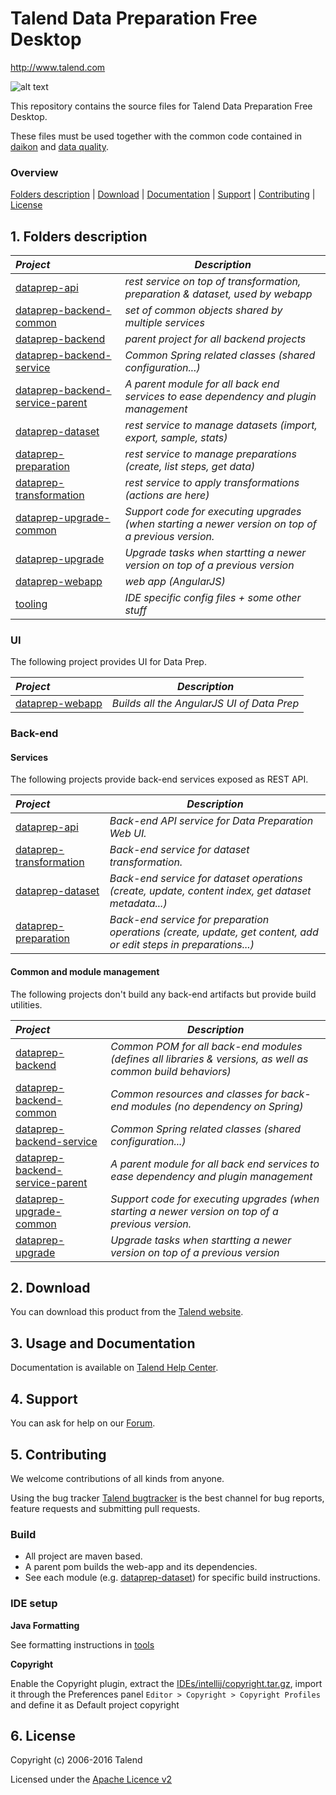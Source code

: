 # Talend Data Preparation Free Desktop
http://www.talend.com


![alt text](https://www.talend.com/wp-content/uploads/2016/07/talend-logo.png "Talend")

This repository contains the source files for Talend Data Preparation Free Desktop.

These files must be used together with the common code contained in [daikon](https://github.com/Talend/daikon) and [data quality](https://github.com/Talend/data-quality).

### Overview

[Folders description](#1-folders-description) | [Download](#2-download) | [Documentation](#3-usage-and-documentation) | [Support](#4-support) | [Contributing](#5-contributing) | [License](#6-license)

## 1. Folders description
| _Project_                                          | _Description_                                                        |
|:---------------------------------------------------|----------------------------------------------------------------------|
| [dataprep-api](dataprep-api)                       | *rest service on top of transformation, preparation & dataset, used by webapp*    |
| [dataprep-backend-common](dataprep-backend-common) | *set of common objects shared by multiple services*                  |
| [dataprep-backend](dataprep-backend)               | *parent project for all backend projects*                            |
| [dataprep-backend-service](dataprep-backend-service)         | *Common Spring related classes (shared configuration...)* |
| [dataprep-backend-service-parent](dataprep-backend-service-parent)         | *A parent module for all back end services to ease dependency and plugin management* |
| [dataprep-dataset](dataprep-dataset)               | *rest service to manage datasets (import, export, sample, stats)*    |
| [dataprep-preparation](dataprep-preparation)       | *rest service to manage preparations (create, list steps, get data)* |
| [dataprep-transformation](dataprep-transformation) | *rest service to apply transformations (actions are here)*           |
| [dataprep-upgrade-common](dataprep-upgrade-common) | *Support code for executing upgrades (when starting a newer version on top of a previous version.*           |
| [dataprep-upgrade](dataprep-upgrade) | *Upgrade tasks when startting a newer version on top of a previous version*           |
| [dataprep-webapp](dataprep-webapp)                 | *web app (AngularJS)*                                                |
| [tooling](tooling)                                 | *IDE specific config files + some other stuff*                       |

### UI

The following project provides UI for Data Prep.

| _Project_                  | _Description_ |
|:-------------------------|-------------|
| [dataprep-webapp](dataprep-webapp)         | *Builds all the AngularJS UI of Data Prep* |

### Back-end

#### Services
The following projects provide back-end services exposed as REST API.

| _Project_                  | _Description_ |
|:-------------------------|-------------|
| [dataprep-api](dataprep-api)         | *Back-end API service for Data Preparation Web UI.* |
| [dataprep-transformation](dataprep-transformation)         | *Back-end service for dataset transformation.* |
| [dataprep-dataset](dataprep-dataset)         | *Back-end service for dataset operations (create, update, content index, get dataset metadata...)* |
| [dataprep-preparation](dataprep-preparation)         | *Back-end service for preparation operations (create, update, get content, add or edit steps in preparations...)* |


#### Common and module management
The following projects don't build any back-end artifacts but provide build utilities.

| _Project_                  | _Description_ |
|:-------------------------|-------------|
| [dataprep-backend](dataprep-backend)          | *Common POM for all back-end modules (defines all libraries & versions, as well as common build behaviors)* |
| [dataprep-backend-common](dataprep-backend-common)         | *Common resources and classes for back-end modules (no dependency on Spring)* |
| [dataprep-backend-service](dataprep-backend-service)         | *Common Spring related classes (shared configuration...)* |
| [dataprep-backend-service-parent](dataprep-backend-service-parent)         | *A parent module for all back end services to ease dependency and plugin management* |
| [dataprep-upgrade-common](dataprep-upgrade-common) | *Support code for executing upgrades (when starting a newer version on top of a previous version.*           |
| [dataprep-upgrade](dataprep-upgrade) | *Upgrade tasks when startting a newer version on top of a previous version*           |


## 2. Download

You can download this product from the [Talend website](http://www.talend.com/download/talend-open-studio?qt-product_tos_download_new=5&utm_medium=communityext&utm_source=github&utm_campaign=dataprep).

## 3. Usage and Documentation

Documentation is available on [Talend Help Center](http://help.talend.com/).

## 4. Support 

You can ask for help on our [Forum](http://www.talend.com/services/global-technical-support).

## 5. Contributing

We welcome contributions of all kinds from anyone.

Using the bug tracker [Talend bugtracker](http://jira.talendforge.org/) is the best channel for bug reports, feature requests and submitting pull requests.

### Build
- All project are maven based.
- A parent pom builds the web-app and its dependencies.
- See each module (e.g. [dataprep-dataset](/dataprep-dataset/)) for specific build instructions.

### IDE setup

**Java Formatting**

See formatting instructions in [tools](https://github.com/Talend/tools/tree/master/tools-java-formatter)

**Copyright**

Enable the Copyright plugin, extract the [IDEs/intellij/copyright.tar.gz](/tooling/IDEs/intellij/copyright.tar.gz), import it through the Preferences panel `Editor > Copyright > Copyright Profiles` and define it as Default project copyright

## 6. License

Copyright (c) 2006-2016 Talend

Licensed under the [Apache Licence v2](https://www.apache.org/licenses/LICENSE-2.0.txt)
